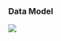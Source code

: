 ### Data Model

![](http://www.plantuml.com/plantuml/proxy?cache=no&src=https://raw.githubusercontent/oleksandrblazhko/ai-215-korchakovskij/blob/with_laboratory_work_7/2-SoftwareDesign/2.7-PlantUML/DataModel.puml)
